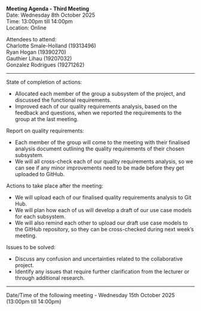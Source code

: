 **Meeting Agenda - Third Meeting**    
Date: Wednesday 8th October 2025    
Time: 13:00pm till 14:00pm   
Location: Online   

Attendees to attend:    
Charlotte Smale-Holland (19313496)      
Ryan Hogan (19390270)   
Gauthier Lihau (19207032)   
Gonzalez Rodrigues (19271262)    

---

State of completion of actions:
- Allocated each member of the group a subsystem of the project, and discussed the functional requirements.
- Improved each of our quality requirements analysis, based on the feedback and questions, when we reported the requirements to the group at the last meeting. 

Report on quality requirements:
- Each member of the group will come to the meeting with their finalised analysis document outlining the quality requirements of their chosen subsystem.
- We will all cross-check each of our quality requirements analysis, so we can see if any minor improvements need to be made before they get uploaded to GitHub. 

Actions to take place after the meeting:
- We will upload each of our finalised quality requirements analysis to Git Hub.
- We will plan how each of us will develop a draft of our use case models for each subsystem. 
- We will also remind each other to upload our draft use case models to the GitHub repository, so they can be cross-checked during next week’s meeting. 

Issues to be solved:
- Discuss any confusion and uncertainties related to the collaborative project. 
- Identify any issues that require further clarification from the lecturer or through additional research. 

---

Date/Time of the following meeting - Wednesday 15th October 2025 (13:00pm till 14:00pm)

